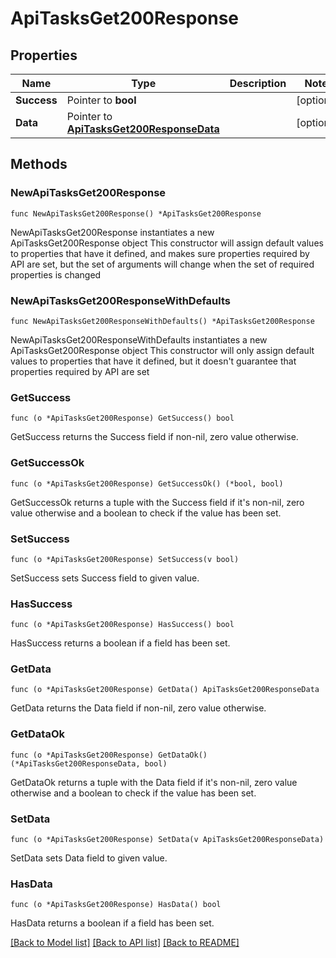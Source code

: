 # ApiTasksGet200Response

## Properties

Name | Type | Description | Notes
------------ | ------------- | ------------- | -------------
**Success** | Pointer to **bool** |  | [optional] 
**Data** | Pointer to [**ApiTasksGet200ResponseData**](ApiTasksGet200ResponseData.md) |  | [optional] 

## Methods

### NewApiTasksGet200Response

`func NewApiTasksGet200Response() *ApiTasksGet200Response`

NewApiTasksGet200Response instantiates a new ApiTasksGet200Response object
This constructor will assign default values to properties that have it defined,
and makes sure properties required by API are set, but the set of arguments
will change when the set of required properties is changed

### NewApiTasksGet200ResponseWithDefaults

`func NewApiTasksGet200ResponseWithDefaults() *ApiTasksGet200Response`

NewApiTasksGet200ResponseWithDefaults instantiates a new ApiTasksGet200Response object
This constructor will only assign default values to properties that have it defined,
but it doesn't guarantee that properties required by API are set

### GetSuccess

`func (o *ApiTasksGet200Response) GetSuccess() bool`

GetSuccess returns the Success field if non-nil, zero value otherwise.

### GetSuccessOk

`func (o *ApiTasksGet200Response) GetSuccessOk() (*bool, bool)`

GetSuccessOk returns a tuple with the Success field if it's non-nil, zero value otherwise
and a boolean to check if the value has been set.

### SetSuccess

`func (o *ApiTasksGet200Response) SetSuccess(v bool)`

SetSuccess sets Success field to given value.

### HasSuccess

`func (o *ApiTasksGet200Response) HasSuccess() bool`

HasSuccess returns a boolean if a field has been set.

### GetData

`func (o *ApiTasksGet200Response) GetData() ApiTasksGet200ResponseData`

GetData returns the Data field if non-nil, zero value otherwise.

### GetDataOk

`func (o *ApiTasksGet200Response) GetDataOk() (*ApiTasksGet200ResponseData, bool)`

GetDataOk returns a tuple with the Data field if it's non-nil, zero value otherwise
and a boolean to check if the value has been set.

### SetData

`func (o *ApiTasksGet200Response) SetData(v ApiTasksGet200ResponseData)`

SetData sets Data field to given value.

### HasData

`func (o *ApiTasksGet200Response) HasData() bool`

HasData returns a boolean if a field has been set.


[[Back to Model list]](../README.md#documentation-for-models) [[Back to API list]](../README.md#documentation-for-api-endpoints) [[Back to README]](../README.md)


